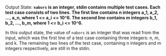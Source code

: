 Output State: **`nabors` is an integer, stdin contains multiple test cases. Each test case consists of two lines. The first line contains n integers a_1, a_2, ..., a_n, where 1 <= a_i <= 10^6. The second line contains m integers b_1, b_2, ..., b_m, where 1 <= b_i <= 10^6.**

In this output state, the value of `nabors` is an integer that was read from the input, which was the first line of a test case containing three integers: n, m, and k. The remaining two lines of the test case, containing n integers and m integers respectively, are still in the stdin.